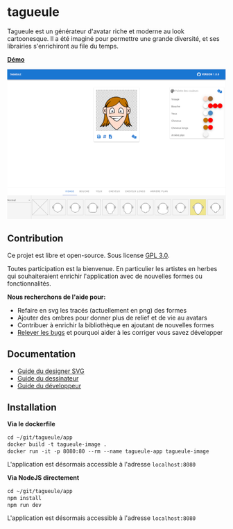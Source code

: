# tagueule

Tagueule est un générateur d'avatar riche et moderne au look cartoonesque. Il a été imaginé pour permettre une grande diversité, et ses librairies s'enrichiront au file du temps.

**[Démo](http://tagueule.com)**

![](doc/tagueule.png) 


## Contribution
Ce projet est libre et open-source. Sous license [GPL 3.0](https://github.com/ikit/tagueule/blob/master/LICENSE).

Toutes participation est la bienvenue. En particulier les artistes en herbes qui souhaiteraient enrichir l'application avec de nouvelles formes ou fonctionnalités.

**Nous recherchons de l'aide pour:**
 * Refaire en svg les tracés (actuellement en png) des formes
 * Ajouter des ombres pour donner plus de relief et de vie au avatars
 * Contribuer à enrichir la bibliothèque en ajoutant de nouvelles formes
 * [Relever les bugs](https://github.com/ikit/tagueule/issues) et pourquoi aider à les corriger vous savez développer


## Documentation
 * [Guide du designer SVG](doc/fr/howto-creating-svg-asset.md)
 * [Guide du dessinateur](doc/fr/howto-drawing-shape.md)
 * [Guide du développeur](doc/fr/devguide.md)


## Installation
**Via le dockerfile**
```
cd ~/git/tagueule/app
docker build -t tagueule-image .
docker run -it -p 8080:80 --rm --name tagueule-app tagueule-image
```
L'application est désormais accessible à l'adresse `localhost:8080`


**Via NodeJS directement**
```
cd ~/git/tagueule/app
npm install
npm run dev
```
L'application est désormais accessible à l'adresse `localhost:8080`
